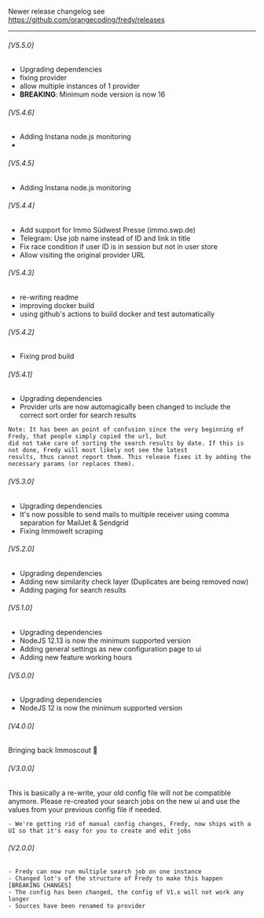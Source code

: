 Newer release changelog see https://github.com/orangecoding/fredy/releases

---

###### [V5.5.0]

- Upgrading dependencies
- fixing provider
- allow multiple instances of 1 provider
- **BREAKING**: Minimum node version is now 16

###### [V5.4.6]

- Adding Instana node.js monitoring
-

###### [V5.4.5]

- Adding Instana node.js monitoring

###### [V5.4.4]

- Add support for Immo Südwest Presse (immo.swp.de)
- Telegram: Use job name instead of ID and link in title
- Fix race condition if user ID is in session but not in user store
- Allow visiting the original provider URL

###### [V5.4.3]

- re-writing readme
- improving docker build
- using github's actions to build docker and test automatically

###### [V5.4.2]

- Fixing prod build

###### [V5.4.1]

- Upgrading dependencies
- Provider urls are now automagically been changed to include the correct sort order for search results

```
Note: It has been an point of confusion since the very beginning of Fredy, that people simply copied the url, but
did not take care of sorting the search results by date. If this is not done, Fredy will most likely not see the latest
results, thus cannot report them. This release fixes it by adding the necessary params (or replaces them).
```

###### [V5.3.0]

- Upgrading dependencies
- It's now possible to send mails to multiple receiver using comma separation for MailJet & Sendgrid
- Fixing Immowelt scraping

###### [V5.2.0]

- Upgrading dependencies
- Adding new similarity check layer (Duplicates are being removed now)
- Adding paging for search results

###### [V5.1.0]

- Upgrading dependencies
- NodeJS 12.13 is now the minimum supported version
- Adding general settings as new configuration page to ui
- Adding new feature working hours

###### [V5.0.0]

- Upgrading dependencies
- NodeJS 12 is now the minimum supported version

###### [V4.0.0]

Bringing back Immoscout :tada:

###### [V3.0.0]

This is basically a re-write, your old config file will not be compatible anymore. Please re-created your search jobs
on the new ui and use the values from your previous config file if needed.

```
- We're getting rid of manual config changes, Fredy, now ships with a UI so that it's easy for you to create and edit jobs
```

###### [V2.0.0]

```
- Fredy can now run multiple search job on one instance
- Changed lot's of the structure of Fredy to make this happen
[BREAKING CHANGES]
- The config has been changed, the config of V1.x will not work any longer
- Sources have been renamed to provider
```
